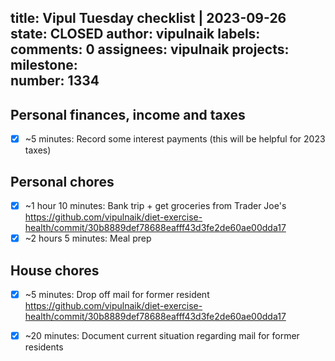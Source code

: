 title:	Vipul Tuesday checklist | 2023-09-26
state:	CLOSED
author:	vipulnaik
labels:	
comments:	0
assignees:	vipulnaik
projects:	
milestone:	
number:	1334
--
## Personal finances, income and taxes

- [x] ~5 minutes: Record some interest payments (this will be helpful for 2023 taxes)

## Personal chores

- [x] ~1 hour 10 minutes: Bank trip + get groceries from Trader Joe's https://github.com/vipulnaik/diet-exercise-health/commit/30b8889def78688eafff43d3fe2de60ae00dda17
- [x] ~2 hours 5 minutes: Meal prep 

## House chores

- [x] ~5 minutes: Drop off mail for former resident https://github.com/vipulnaik/diet-exercise-health/commit/30b8889def78688eafff43d3fe2de60ae00dda17
- [x] ~20 minutes: Document current situation regarding mail for former residents


